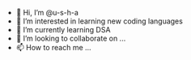 - 👋 Hi, I’m @u-s-h-a
- 👀 I’m interested in learning new coding languages
- 🌱 I’m currently learning DSA
- 💞️ I’m looking to collaborate on ...
- 📫 How to reach me ...

<!---
u-s-h-a/u-s-h-a is a ✨ special ✨ repository because its `README.md` (this file) appears on your GitHub profile.
You can click the Preview link to take a look at your changes.
--->
